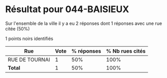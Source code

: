 # Résultat pour 044-BAISIEUX

Sur l'ensemble de la ville il y a eu 2 réponses dont 1 réponses avec une rue citée (50%)

1 points noirs identifiés

| Rue | Vote | % réponses | % Nb rues cités|
|-----|------|------------|----------------|
| RUE DE TOURNAI | 1 | 50% | 100%|
| **Total** | 1 | 50% | 100%|
